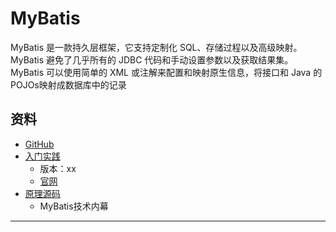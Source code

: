 #   MyBatis

MyBatis 是一款持久层框架，它支持定制化 SQL、存储过程以及高级映射。MyBatis 避免了几乎所有的 JDBC 代码和手动设置参数以及获取结果集。MyBatis 可以使用简单的 XML 或注解来配置和映射原生信息，将接口和 Java 的 POJOs映射成数据库中的记录


##  资料

-   [GitHub](https://github.com/mybatis/mybatis-3)
-   [入门实践](action/README.md)
    -   版本：xx
    -   [官网](http://www.mybatis.org/mybatis-3/zh/index.html)
-   [原理源码](source/README.md)
    -   MyBatis技术内幕

----